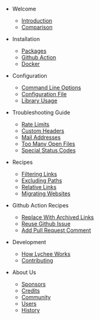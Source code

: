 - Welcome

  - [Introduction](/introduction.md)
  - [Comparison](/comparison.md)

- Installation

  - [Packages](/installation/packages.md)
  - [Github Action](/installation/github-action.md)
  - [Docker](/installation/docker.md)

- Configuration

  - [Command Line Options](/usage/cli.md)
  - [Configuration File](/usage/config.md)
  - [Library Usage](/usage/library.md)

- Troubleshooting Guide

  - [Rate Limits](/troubleshooting/rate-limits.md)
  - [Custom Headers](/troubleshooting/custom-headers.md)
  - [Mail Addresses](/troubleshooting/mail.md)
  - [Too Many Open Files](/troubleshooting/open-files.md)
  - [Special Status Codes](/troubleshooting/status-codes.md)

- Recipes

  - [Filtering Links](/recipes/filtering-links.md)
  - [Excluding Paths](/recipes/excluding-paths.md)
  - [Relative Links](/recipes/relative-links.md)
  - [Migrating Websites](/recipes/migration.md)

- Github Action Recipes

  - [Replace With Archived Links](/recipes/archived-links.md)
  - [Reuse Github Issue](/github_action_recipes/reuse-issue.md)
  - [Add Pull Request Comment](/github_action_recipes/add-pr-comment.md)

- Development

  - [How Lychee Works](/how-it-works.md)
  - [Contributing](/contributing.md)

- About Us

  - [Sponsors](/sponsors.md)
  - [Credits](/credits.md)
  - [Community](/community.md)
  - [Users](/users.md)
  - [History](/history.md)
